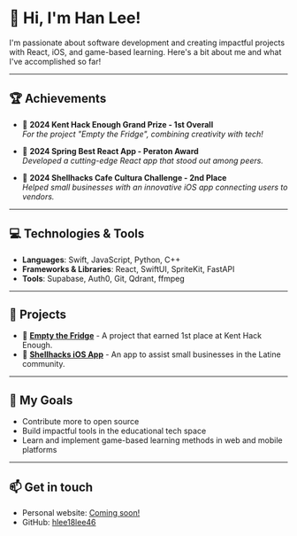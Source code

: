 # 👋 Hi, I'm Han Lee!

I'm passionate about software development and creating impactful projects with React, iOS, and game-based learning. Here's a bit about me and what I've accomplished so far!

---

## 🏆 Achievements
- 🥇 **2024 Kent Hack Enough Grand Prize - 1st Overall**  
  *For the project "Empty the Fridge", combining creativity with tech!*

- 🥇 **2024 Spring Best React App - Peraton Award**  
  *Developed a cutting-edge React app that stood out among peers.*

- 🥈 **2024 Shellhacks Cafe Cultura Challenge - 2nd Place**  
  *Helped small businesses with an innovative iOS app connecting users to vendors.*

---

## 💻 Technologies & Tools
- **Languages**: Swift, JavaScript, Python, C++
- **Frameworks & Libraries**: React, SwiftUI, SpriteKit, FastAPI
- **Tools**: Supabase, Auth0, Git, Qdrant, ffmpeg

---

## 🚀 Projects
- 🌟 **[Empty the Fridge](#)** - A project that earned 1st place at Kent Hack Enough.
- 🌟 **[Shellhacks iOS App](#)** - An app to assist small businesses in the Latine community.

---

## 🎯 My Goals
- Contribute more to open source
- Build impactful tools in the educational tech space
- Learn and implement game-based learning methods in web and mobile platforms

---

## 📫 Get in touch
- Personal website: [Coming soon!](#)
- GitHub: [hlee18lee46](https://github.com/hlee18lee46)
